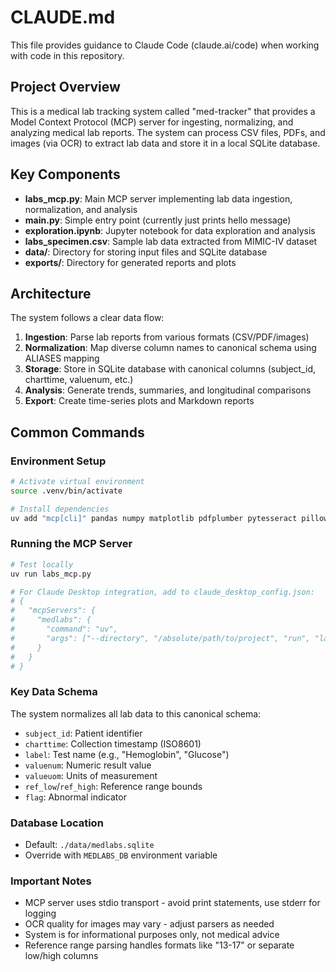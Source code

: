 # CLAUDE.md

This file provides guidance to Claude Code (claude.ai/code) when working with code in this repository.

## Project Overview

This is a medical lab tracking system called "med-tracker" that provides a Model Context Protocol (MCP) server for ingesting, normalizing, and analyzing medical lab reports. The system can process CSV files, PDFs, and images (via OCR) to extract lab data and store it in a local SQLite database.

## Key Components

- **labs_mcp.py**: Main MCP server implementing lab data ingestion, normalization, and analysis
- **main.py**: Simple entry point (currently just prints hello message)
- **exploration.ipynb**: Jupyter notebook for data exploration and analysis
- **labs_specimen.csv**: Sample lab data extracted from MIMIC-IV dataset
- **data/**: Directory for storing input files and SQLite database
- **exports/**: Directory for generated reports and plots

## Architecture

The system follows a clear data flow:
1. **Ingestion**: Parse lab reports from various formats (CSV/PDF/images)
2. **Normalization**: Map diverse column names to canonical schema using ALIASES mapping
3. **Storage**: Store in SQLite database with canonical columns (subject_id, charttime, valuenum, etc.)
4. **Analysis**: Generate trends, summaries, and longitudinal comparisons
5. **Export**: Create time-series plots and Markdown reports

## Common Commands

### Environment Setup
```bash
# Activate virtual environment
source .venv/bin/activate

# Install dependencies
uv add "mcp[cli]" pandas numpy matplotlib pdfplumber pytesseract pillow
```

### Running the MCP Server
```bash
# Test locally
uv run labs_mcp.py

# For Claude Desktop integration, add to claude_desktop_config.json:
# {
#   "mcpServers": {
#     "medlabs": {
#       "command": "uv",
#       "args": ["--directory", "/absolute/path/to/project", "run", "labs_mcp.py"]
#     }
#   }
# }
```

### Key Data Schema

The system normalizes all lab data to this canonical schema:
- `subject_id`: Patient identifier
- `charttime`: Collection timestamp (ISO8601)
- `label`: Test name (e.g., "Hemoglobin", "Glucose")
- `valuenum`: Numeric result value
- `valueuom`: Units of measurement
- `ref_low`/`ref_high`: Reference range bounds
- `flag`: Abnormal indicator

### Database Location
- Default: `./data/medlabs.sqlite`
- Override with `MEDLABS_DB` environment variable

### Important Notes
- MCP server uses stdio transport - avoid print statements, use stderr for logging
- OCR quality for images may vary - adjust parsers as needed
- System is for informational purposes only, not medical advice
- Reference range parsing handles formats like "13-17" or separate low/high columns
